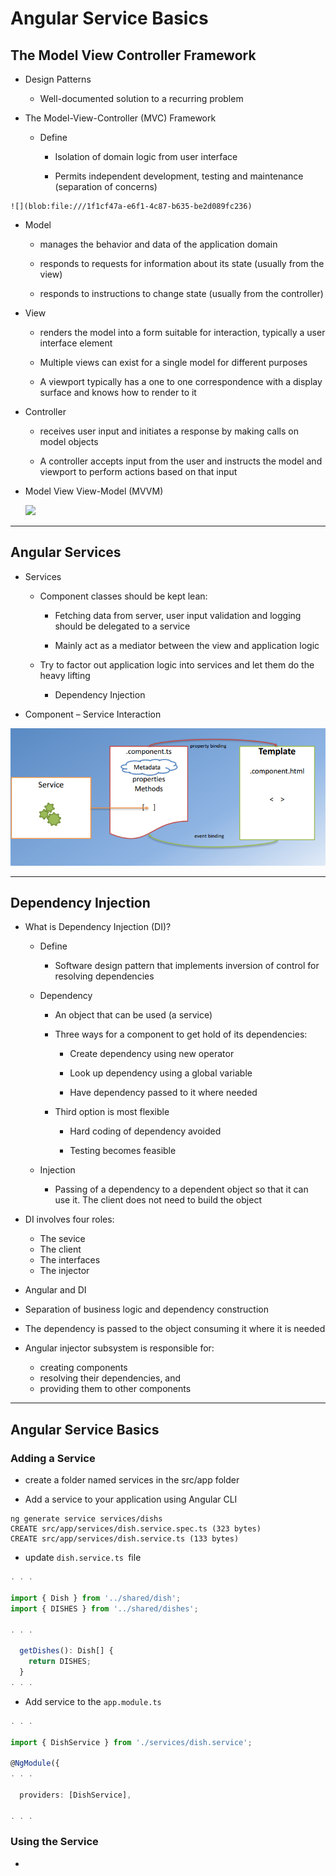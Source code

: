 # Angular Service Basics

## The Model View Controller Framework

* Design Patterns

  * Well-documented solution to a recurring problem

* The Model-View-Controller \(MVC\) Framework

  * Define

    * Isolation of domain logic from user interface

    * Permits independent development, testing and maintenance \(separation of concerns\)

```
![](blob:file:///1f1cf47a-e6f1-4c87-b635-be2d089fc236)
```

* Model

  * manages the behavior and data of the application domain

  * responds to requests for information about its state \(usually from the view\)

  * responds to instructions to change state \(usually from the controller\)

* View

  * renders the model into a form suitable for interaction, typically a user interface element

  * Multiple views can exist for a single model for different purposes

  * A viewport typically has a one to one correspondence with a display surface and knows how to render to it

* Controller

  * receives user input and initiates a response by making calls on model objects

  * A controller accepts input from the user and instructs the model and viewport to perform actions based on that input

* Model View View-Model \(MVVM\)

  ![](blob:file:///bca90ba5-bd5a-465f-92ae-47dcab653a12)

---

## Angular Services

* Services

  * Component classes should be kept lean:

    * Fetching data from server, user input validation and logging should be delegated to a service

    * Mainly act as a mediator between the view and application logic

  * Try to factor out application logic into services and let them do the heavy lifting

    * Dependency Injection

* Component – Service Interaction

![](/assets/L2W2_2Service.png)

---

## Dependency Injection

* What is Dependency Injection \(DI\)?

  * Define

    * Software design pattern that implements inversion of control for resolving dependencies 

  * Dependency

    * An object that can be used \(a service\)

    * Three ways for a component to get hold of its dependencies:

      * Create dependency using new operator

      * Look up dependency using a global variable

      * Have dependency passed to it where needed

    * Third option is most flexible

      * Hard coding of dependency avoided

      * Testing becomes feasible

  * Injection

    * Passing of a dependency to a dependent object so that it can use it. The client does not need to build the object

* DI involves four roles:

  * The sevice
  * The client
  * The interfaces
  * The injector

*  Angular and DI
  * Separation of business logic and dependency construction
  * The dependency is passed to the object consuming it where it is needed
  * Angular injector subsystem is responsible for:
    * creating components
    * resolving their dependencies, and
    * providing them to other components

---

## Angular Service Basics

### Adding a Service

* create a folder named services in the src/app folder

* Add a service to your application using Angular CLI

```
ng generate service services/dishs 
CREATE src/app/services/dish.service.spec.ts (323 bytes)
CREATE src/app/services/dish.service.ts (133 bytes)
```

* update `dish.service.ts `file

```ts
. . .

import { Dish } from '../shared/dish';
import { DISHES } from '../shared/dishes';

. . .

  getDishes(): Dish[] {
    return DISHES;
  }
. . .
```

* Add service to the `app.module.ts`

```ts
. . .

import { DishService } from './services/dish.service';

@NgModule({
. . .

  providers: [DishService],

. . .

```

### Using the Service

* 



